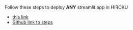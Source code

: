 Follow these steps to deploy **ANY** streamlit app in HIROKU
* [this link](https://www.youtube.com/watch?v=mQ7rGcE766k)
* [Github link to steps](https://github.com/Blues1998/Streamlit-hello-app)
